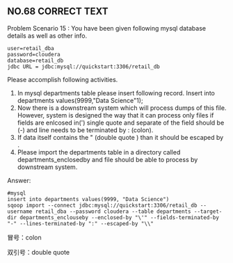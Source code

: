 ## NO.68 CORRECT TEXT

Problem Scenario 15 : You have been given following mysql database details as well as other info. 

```
user=retail_dba
password=cloudera
database=retail_db
jdbc URL = jdbc:mysql://quickstart:3306/retail_db
```

Please accomplish following activities.

1. In mysql departments table please insert following record. Insert into departments values(9999,"Data Science"1);
2. Now there is a downstream system which will process dumps of this file. However, system is designed the way that it can process only files if fields are enlcosed in(') single quote and separate of the field should be (-) and line needs to be terminated by : (colon).
3. If data itself contains the " (double quote ) than it should be escaped by \.
4. Please import the departments table in a directory called departments_enclosedby and file should be able to process by downstream system.

Answer:

```
#mysql 
insert into departments values(9999, "Data Science")
sqoop import --connect jdbc:mysql://quickstart:3306/retail_db --username retail_dba --password cloudera --table departments --target-dir departments_enclouseby --enclosed-by "\'" --fields-terminated-by "-" --lines-terminated-by ":" --escaped-by "\\"
```

冒号：colon

双引号：double quote